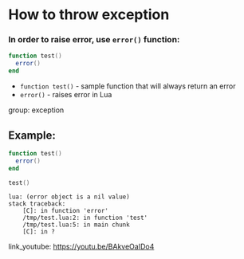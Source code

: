 # How to throw exception

### In order to raise error, use `error()` function:

```lua
function test()
  error()
end
```

- `function test()` - sample function that will always return an error
- `error()` - raises error in Lua

group: exception

## Example: 
```lua
function test()
  error()
end

test()
```
```
lua: (error object is a nil value)
stack traceback:
	[C]: in function 'error'
	/tmp/test.lua:2: in function 'test'
	/tmp/test.lua:5: in main chunk
	[C]: in ?
```

link_youtube: https://youtu.be/BAkveOaIDo4
